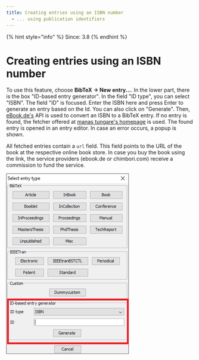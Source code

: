 ```yaml
---
title: Creating entries using an ISBN number
  - ... using publication identifiers
---
```

{% hint style="info" %}
Since: 3.8
{% endhint %}

# Creating entries using an ISBN number

To use this feature, choose **BibTeX → New entry...**. In the lower part, there is the box "ID-based entry generator". In the field "ID type", you can select "ISBN". The field "ID" is focused. Enter the ISBN here and press Enter to generate an entry based on the Id. You can also click on "Generate". Then, [eBook.de's](http://www.ebook.de/) API is used to convert an ISBN to a BibTeX entry. If no entry is found, the fetcher offered at [manas tungare's homepage](https://manas.tungare.name/software/isbn-to-bibtex) is used. The found entry is opened in an entry editor. In case an error occurs, a popup is shown.

All fetched entries contain a `url` field. This field points to the URL of the book at the respective online book store. In case you buy the book using the link, the service providers \(ebook.de or chimbori.com\) receive a commission to fund the service.

![Screenshot of new entry dialog](../../.gitbook/assets/newentrychoosetype-idgeneratorhighlighted-isbn.png)


